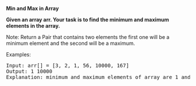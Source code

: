 
**Min and Max in Array**

**Given an array arr. Your task is to find the minimum and maximum elements in the array.**

Note: Return a Pair that contains two elements the first one will be a minimum element and the second will be a maximum.

Examples:
<pre>
Input: arr[] = [3, 2, 1, 56, 10000, 167]
Output: 1 10000
Explanation: minimum and maximum elements of array are 1 and 10000.
</pre>
